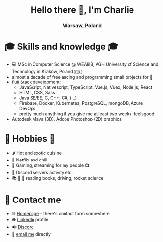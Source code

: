 <h1 align="center">Hello there 👋, I'm Charlie</h1>
<h3 align="center">Warsaw, Poland</h3>


# :mortar_board: Skills and knowledge :mortar_board:
- :computer: MSc in Computer Science @ WEAIiIB, AGH University of Science and Technology in Kraków, Poland :poland:
- almost a decade of freelancing and programming small projects for :money_with_wings: 
- Full Stack development:
  * JavaScript, Nativescript, TypeScript, Vue.js, Vuex, Node.js, React
  * HTML, CSS, Sass
  * Java SE/EE, C, C++, C#, (...)
  * Firebase, Docker, Kubernetes, PostgreSQL, mongoDB, Azure DevOps
  * pretty much anything if you give me at least two weeks :feelsgood:
- Autodesk Maya (3D), Adobe Photoshop (2D) graphics

# 📅 Hobbies 📅

- :hot_pepper: Hot and exotic cuisine
- :sparkling_heart: Netflix and chill
- :space_invader: Gaming, streaming for my people :tv:
- :speech_balloon: Discord servers activity etc.
- :books: :red_car: :rocket: reading books, driving, rocket science

# :speech_balloon: Contact me
- :globe_with_meridians: [Homepage](https://warchalowski.pl) - there's contact form somewhere
- :telephone: [LinkedIn](https://www.linkedin.com/in/karol-warcha%C5%82owski/) profile
- :loud_sound: [Discord](https://discord.com/users/221202392685871114)
- :e-mail: [email me](mailto:kontakt@warchalowski.pl) directly
